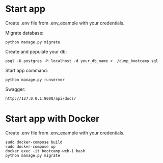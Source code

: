 


# Start app

Create .env file from .env_example with your credentials.

Migrate database:

    python manage.py migrate

Create and populate your db:

    psql -U postgres -h localhost -d your_db_name < ./dump_bootcamp.sql

Start app command:

    python manage.py runserver

Swagger:

    http://127.0.0.1:8000/api/docs/

# Start app with Docker
Create .env file from .env_example with your credentials.

    sudo docker-compose build
    sudo docker-compose up
    docker exec -it bootcamp-web-1 bash
    python manage.py migrate


